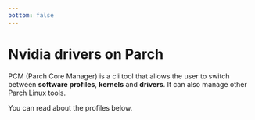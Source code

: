 ```yaml
---
bottom: false
---
```


# Nvidia drivers on Parch

PCM (Parch Core Manager) is a cli tool that allows the user to switch between
**software profiles**, **kernels** and **drivers**.
It can also manage other Parch Linux tools.

You can read about the profiles below.
